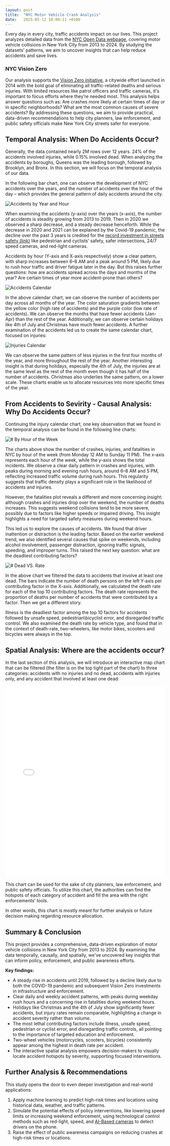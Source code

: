 ```yaml
---
layout: post
title:  "NYC Motor Vehicle Crash Analysis"
date:   2025-05-12 10:00:11 +0100
---
```


Every day in every city, traffic accidents impact on our lives. This project analyzes detailed data from the [NYC Open Data webpage](https://data.cityofnewyork.us/Public-Safety/Motor-Vehicle-Collisions-Crashes/h9gi-nx95/about_data), covering motor vehicle collisions in New York City from 2013 to 2024.  By studying the datasets’ patterns, we aim to uncover insights that can help reduce accidents and save lives.

### NYC Vision Zero

Our analysis supports the [Vision Zero initiative](https://en.wikipedia.org/wiki/Vision_Zero_(New_York_City)#:~:text=Vision%20Zero%20is%20a%20program,York%20City%20streets%20by%202024.), a citywide effort launched in 2014 with the bold goal of eliminating all traffic-related deaths and serious injuries. With limited resources like patrol officers and traffic cameras, it's important to focus efforts where they’re needed most. This analysis helps answer questions such as: Are crashes more likely at certain times of day or in specific neighborhoods? What are the most common causes of severe accidents? By addressing these questions, we aim to provide practical, data-driven recommendations to help city planners, law enforcement, and public safety officials make New York City streets safer for everyone.

## Temporal Analysis: When Do Accidents Occur?

Generally, the data contained nearly 2M rows over 12 years. 24% of the accidents involved injuries, while 0.15% involved dead. When analyzing the accidents by boroughs, Queens was the leading borough, followed by Brooklyn, and Bronx. In this section, we will focus on the temporal analysis of our data.

In the following bar chart, one can observe the development of NYC accidents over the years, and the number of accidents over the hour of the day – which provides the general pattern of daily accidents around the city.


![Accidents by Year and Hour](/assets/FinalProject/accidents_Year_hour_chart.png)

When examining the accidents (y-axis) over the years (x-axis), the number of accidents is steadily growing from 2013 to 2019. Then in 2020 we observed a sharp decrease, and a steady decrease henceforth. While the decrease in 2020 and 2021 can be explained by the Covid-19 pandemic, the decline over the past 3 years is credited for the [record investment in streets safety (link)](https://www.nyc.gov/office-of-the-mayor/news/189-25/mayor-adams-traffic-deaths-reach-historic-low-during-first-quarter-2025-additional#:~:text=In%202024%2C%20there%20were%20252,the%20safest%20year%20since%202019.) like pedestrian and cyclists’ safety, safer intersections, 24/7 speed cameras, and red-light cameras.

Accidents by hour (Y-axis and X-axis respectively) show a clear pattern, with sharp increases between 6–8 AM and a peak around 5 PM, likely due to rush hour traffic and driver fatigue later in the day. But this raises further questions: how are accidents spread across the days and months of the year? Are certain times of year more accident-prone than others?

![Accidents Calendar](/assets/FinalProject/accidents_calendar_heatmap.png)

In the above calendar chart, we can observe the number of accidents per day across all months of the year. The color saturation gradients between the yellow color (high rate of accidents) and the purple color (low rate of accidents). We can observe the months that have fewer accidents (Jan-Apr) than the rest of the year. Additionally, we can observe certain holidays like 4th of July and Christmas have much fewer accidents. A further examination of the accidents led us to create the same calendar chart, focused on injuries:

![Injuries Calendar](/assets/FinalProject/Injuries_calendar_heatmap.png)

We can observe the same pattern of less injuries in the first four months of the year, and more throughout the rest of the year. Another interesting insight is that during holidays, especially the 4th of July, the injuries are at the same level as the rest of the month even though it has half of the number of accidents. Christmas also underlies the same pattern, on a lower scale. These charts enable us to allocate resources into more specific times of the year.

## From Accidents to Sevirity - Causal Analysis: Why Do Accidents Occur?

Continuing the injury calendar chart, one key observation that we found in the temporal analysis can be found in the following line charts:

![# By Hour of the Week](/assets/FinalProject/hour_of_the_week_line_chart.png)

The charts above show the number of crashes, injuries, and fatalities in NYC by hour of the week (from Monday 12 AM to Sunday 11 PM). The x-axis represents each hour of the week, while the y-axis shows the total incidents.  We observe a clear daily pattern in crashes and injuries, with peaks during morning and evening rush hours, around 6–8 AM and 5 PM, reflecting increased traffic volume during rush hours. This regularity suggests that traffic density plays a significant role in the likelihood of accidents and injuries.

However, the fatalities plot reveals a different and more concerning insight: although crashes and injuries drop over the weekend, the number of deaths increases. This suggests weekend collisions tend to be more severe, possibly due to factors like higher speeds or impaired driving. This insight highlights a need for targeted safety measures during weekend hours.

This led us to explore the causes of accidents. We found that driver inattention or distraction is the leading factor. Based on the earlier weekend trend, we also identified several causes that spike on weekends, including alcohol involvement, passenger distraction, ignoring traffic signals, speeding, and improper turns. This raised the next key question: what are the deadliest contributing factors?


![# Dead VS. Rate](/assets/FinalProject/no_of_d_vs_rate.png)

In the above chart we filtered the data to accidents that involve at least one dead. The bars indicate the number of death persons on the left Y-axis per contributing factor in the X-axis. Additionally, we calculated the death rate for each of the top 10 contributing factors. The death rate represents the proportion of deaths per number of accidents that were contributed by a factor. Then we get a different story.

Illness is the deadliest factor among the top 10 factors for accidents followed by unsafe speed, pedestrian\bicyclist error, and disregarded traffic control. We also examined the death rate by vehicle type, and found that in the context of death-rate, two-wheelers, like motor bikes, scooters and bicycles were always in the top. 


## Spatial Analysis: Where are the accidents occur?

In the last section of this analysis, we will introduce an interactive map chart that can be filtered (the filter is on the top tight part of the chart) to three categories: accidents with no injuries and no dead, accidents with injuries only, and any accident that involved at least one dead:

<iframe 
  src="/assets/FinalProject/nyc_accidents_heatmap.html" 
  style="width: 100%; max-width: 900px; height: 600px; border: none; display: block; margin: 0 auto;">
</iframe>

This chart can be used for the sake of city planners, law enforcement, and public safety officials. To utilize this chart, the authorities can find the hotspots of each category of accident and fill the area with the right enforcements’ tools. 

In other words, this chart is mostly meant for further analysis or future decision making regarding resource allocation.

## Summary & Conclusion

This project provides a comprehensive, data-driven exploration of motor vehicle collisions in New York City from 2013 to 2024. By examining the data temporally, causally, and spatially, we've uncovered key insights that can inform policy, enforcement, and public awareness efforts.

**Key findings:**
- A steady rise in accidents until 2019, followed by a decline likely due to both the COVID-19 pandemic and subsequent Vision Zero investments in infrastructure and enforcement.
- Clear daily and weekly accident patterns, with peaks during weekday rush hours and a concerning rise in fatalities during weekend hours.
- Holidays like Christmas and the 4th of July show significantly fewer accidents, but injury rates remain comparable, highlighting a change in accident severity rather than volume.
- The most lethal contributing factors include illness, unsafe speed, pedestrian or cyclist error, and disregarding traffic controls, all pointing to the importance of targeted education and enforcement.
- Two-wheel vehicles (motorcycles, scooters, bicycles) consistently appear among the highest in death rate per accident.
- The interactive spatial analysis empowers decision-makers to visually locate accident hotspots by severity, supporting focused interventions.

## Further Analysis & Recommendations

This study opens the door to even deeper investigation and real-world applications:

1. Apply machine learning to predict high-risk times and locations using historical data, weather, and traffic patterns.
2. Simulate the potential effects of policy interventions, like lowering speed limits or increasing weekend enforcement, using technological control methods such as red-light, speed, and [AI-Based cameras](https://www.bbc.com/news/articles/cged890y27wo) to detect drivers on the phone.
3. Raise the effect of public awareness campaigns on reducing crashes at high-risk times or locations.


